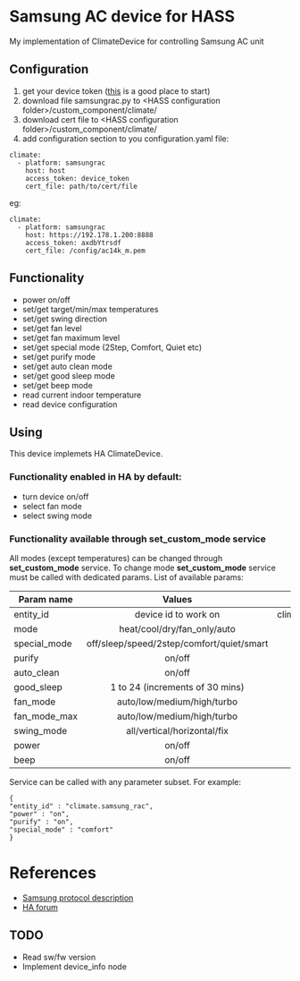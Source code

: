 # Samsung AC device for HASS
My implementation of ClimateDevice for controlling Samsung AC unit

## Configuration
1. get your device token ([this](https://community.home-assistant.io/t/samsung-ac/11747/5) is a good place to start)
1. download file samsungrac.py to \<HASS configuration folder\>/custom_component/climate/
2. download cert file to \<HASS configuration folder\>/custom_component/climate/
3. add configuration section to you configuration.yaml file:
```
climate:
  - platform: samsungrac
    host: host
    access_token: device_token
    cert_file: path/to/cert/file
```
eg:
```
climate:
  - platform: samsungrac
    host: https://192.178.1.200:8888
    access_token: axdbYtrsdf
    cert_file: /config/ac14k_m.pem
```
## Functionality
* power on/off
* set/get target/min/max temperatures
* set/get swing direction
* set/get fan level
* set/get fan maximum level
* set/get special mode (2Step, Comfort, Quiet etc)
* set/get purify mode
* set/get auto clean mode
* set/get good sleep mode
* set/get beep mode
* read current indoor temperature
* read device configuration
## Using
This device implemets HA ClimateDevice.
### Functionality enabled in HA by default:
* turn device on/off
* select fan mode
* select swing mode
### Functionality available through set_custom_mode service
All modes (except temperatures) can be changed through **set_custom_mode** service.
To change mode **set_custom_mode** service must be called with dedicated params.
List of available params:

| Param name        | Values           | example   |
| ------------- |:-------------:| -----:|
| entity_id      | device id to work on | climate.samsung_rac |
| mode           | heat/cool/dry/fan_only/auto | auto        |
| special_mode   | off/sleep/speed/2step/comfort/quiet/smart      | comfort   |
| purify      | on/off      |   on |
| auto_clean    | on/off      |    off |
| good_sleep   | 1 to 24 (increments of 30 mins)      |    2 |
| fan_mode    | auto/low/medium/high/turbo      |    auto |
| fan_mode_max   | auto/low/medium/high/turbo      |    auto |
| swing_mode   | all/vertical/horizontal/fix      |    all |
| power   | on/off      |    off |
| beep      | on/off      |   on |

Service can be called with any parameter subset. For example:

```
{
"entity_id" : "climate.samsung_rac",
"power" : "on",
"purify" : "on",
"special_mode" : "comfort"
}
```

# References
 * [Samsung protocol description](https://community.openhab.org/t/newgen-samsung-ac-protocol/33805)
 * [HA forum](https://community.home-assistant.io/t/samsung-ac/11747/11)
 
## TODO
* Read sw/fw version
* Implement device_info node
